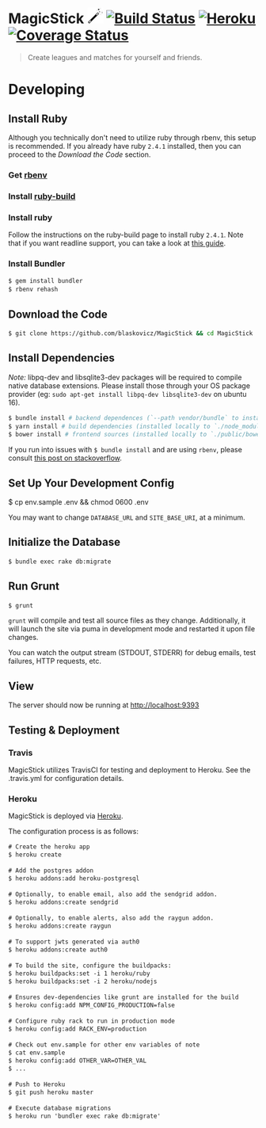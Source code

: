 # MagicStick ![](https://github.com/blaskovicz/MagicStick/raw/master/public/img/magic-wand-32.jpeg)  [![Build Status](https://travis-ci.org/blaskovicz/MagicStick.svg?branch=master)](https://travis-ci.org/blaskovicz/MagicStick) [![Heroku](https://heroku-badge.herokuapp.com/?app=magic-stick)](https://dashboard.heroku.com/apps/magic-stick/activity) [![Coverage Status](https://coveralls.io/repos/github/blaskovicz/MagicStick/badge.svg)](https://coveralls.io/github/blaskovicz/MagicStick)

> Create leagues and matches for yourself and friends.

# Developing

## Install Ruby

Although you technically don't need to utilize ruby through rbenv, this setup is recommended.
If you already have ruby `2.4.1` installed, then you can proceed to the _Download the Code_ section.

### Get [rbenv](https://github.com/sstephenson/rbenv/blob/master/README.md)

### Install [ruby-build](https://github.com/sstephenson/ruby-build)

### Install ruby

Follow the instructions on the ruby-build page to install ruby `2.4.1`.
Note that if you want readline support, you can take a look at [this guide](http://vvv.tobiassjosten.net/ruby/readline-in-ruby-with-rbenv/).

### Install Bundler

```sh
$ gem install bundler
$ rbenv rehash
```


## Download the Code

```sh
$ git clone https://github.com/blaskovicz/MagicStick && cd MagicStick
```

## Install Dependencies

_Note:_ libpq-dev and libsqlite3-dev packages will be required to compile native database extensions.
Please install those through your OS package provider (eg: `sudo apt-get install libpq-dev libsqlite3-dev` on ubuntu 16).

```sh
$ bundle install # backend dependences (`--path vendor/bundle` to install gems locally)
$ yarn install # build dependencies (installed locally to `./node_modules`)
$ bower install # frontend sources (installed locally to `./public/bower_components`)
```

If you run into issues with `$ bundle install` and are using `rbenv`, please
consult [this post on stackoverflow](http://stackoverflow.com/a/11146496/626810).

## Set Up Your Development Config
$ cp env.sample .env && chmod 0600 .env

You may want to change `DATABASE_URL` and `SITE_BASE_URI`, at a minimum.

## Initialize the Database

```sh
$ bundle exec rake db:migrate
```

## Run Grunt

```sh
$ grunt
```

`grunt` will compile and test all source files as they change.
Additionally, it will launch the site via puma in development mode and
restarted it upon file changes.

You can watch the output stream (STDOUT, STDERR) for debug emails, test failures,
HTTP requests, etc.

## View

The server should now be running at [http://localhost:9393](http://localhost:9393)

## Testing & Deployment

### Travis

MagicStick utilizes TravisCI for testing and deployment to Heroku. See the .travis.yml for configuration details.

### Heroku

MagicStick is deployed via [Heroku](https://magic-stick.herokuapp.com/).

The configuration process is as follows:

```
# Create the heroku app
$ heroku create

# Add the postgres addon
$ heroku addons:add heroku-postgresql

# Optionally, to enable email, also add the sendgrid addon.
$ heroku addons:create sendgrid

# Optionally, to enable alerts, also add the raygun addon.
$ heroku addons:create raygun

# To support jwts generated via auth0
$ heroku addons:create auth0

# To build the site, configure the buildpacks:
$ heroku buildpacks:set -i 1 heroku/ruby
$ heroku buildpacks:set -i 2 heroku/nodejs

# Ensures dev-dependencies like grunt are installed for the build
$ heroku config:add NPM_CONFIG_PRODUCTION=false

# Configure ruby rack to run in production mode
$ heroku config:add RACK_ENV=production

# Check out env.sample for other env variables of note
$ cat env.sample
$ heroku config:add OTHER_VAR=OTHER_VAL
$ ...

# Push to Heroku
$ git push heroku master

# Execute database migrations
$ heroku run 'bundler exec rake db:migrate'
```
